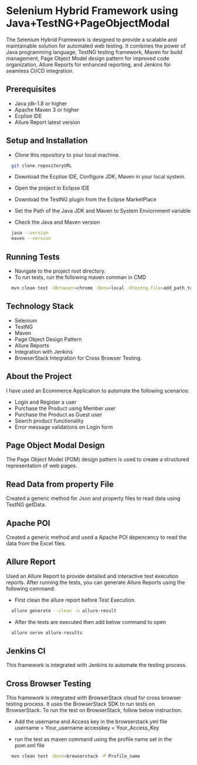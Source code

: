 
# Selenium Hybrid Framework using Java+TestNG+PageObjectModal

The Selenium Hybrid Framework is designed to provide a scalable and maintainable solution for automated web testing. It combines the power of Java programming language, TestNG testing framework, Maven for build management, Page Object Model design pattern for improved code organization, Allure Reports for enhanced reporting, and Jenkins for seamless CI/CD integration.


## Prerequisites
- Java jdk-1.8 or higher
- Apache Maven 3 or higher
- Ecplise IDE
- Allure Report latest version

## Setup and Installation

- Clone this repository to your local machine.

```bash
  git clone repositoryURL
```
- Download the Ecplise IDE, Configure JDK, Maven in your local system.

- Open the project in Eclipse IDE
- Download the TestNG plugin from the Eclipse MarketPlace
- Set the Path of the Java JDK and Maven to System Enviornment variable
- Check the Java and Maven version

```bash
  java --version
  maven --version
```
## Running Tests

- Navigate to the project root directory.
- To run tests, run the following maven comman in CMD

```bash
  mvn clean test -Dbrowser=chrome -Denv=local -Dtestng.file=add_path_to_suite_xml_file
```


## Technology Stack
- Selenium
- TestNG
- Maven
- Page Object Design Pattern
- Allure Reports
- Integration with Jenkins
- BrowserStack Integration for Cross Browser Testing.

## About the Project
I have used an Ecommerce Application to automate the following scenarios:
- Login and Register a user
- Purchase the Product using Member user
- Purchase the Product as Guest user
- Search product functionality
- Error message validations on Login form

## Page Object Modal Design
The Page Object Model (POM) design pattern is used to create a structured representation of web pages.

## Read Data from property File
Created a generic method for Json and property files to read data using TestNG getData.

## Apache POI 
Created a generic method and used a Apache POI depencency to read the data from the Excel files.





## Allure Report

Used an Allure Report to provide detailed and interactive test execution reports.
After running the tests, you can generate Allure Reports using the following command:

- First clean the allure report before Test Execution.

```bash
  allure generate --clean -o allure-result
```
- After the tests are executed then add below command to open 

```bash
  allure serve allure-results

```

## Jenkins CI 
This framework is integrated with Jenkins to automate the testing process.

## Cross Browser Testing
This framework is integrated with BrowserStack cloud for cross browser testing process. It uses the BrowserStack SDK to run tests on BrowserStack.
To run the test on BrowserStack, follow below instruction.

- Add the username and Access key in the browserstack.yml file
username = Your_username
accesskey = Your_Access_Key

- run the test as maven command using the profile name set in the pom.xml file

```bash
  mvn clean test -Denv=browserstack -P Profile_name

```
